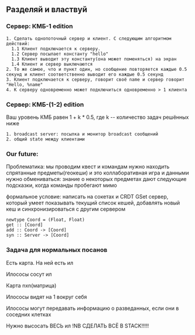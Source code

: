 ## Разделяй и властвуй

### Сервер: КМБ-1 edition
```
1. Сделать однопоточный сервер и клиент. С следующим алгоритмом действий:
  1.1 Клиент подключается к серверу.
  1.2 Сервер посылает константу "hello" 
  1.3 Клиент выводит эту константу(она может поменяться) на экран
  1.4 Клиент и сервер выключаются
2. То же самое, что и пункт один, но сообщение повторяется каждые 0.5 секунд и клиент соответственно выводит его каждые 0.5 секунд
3. Клиент подключается к серверу, говорит своё name и сервер говорит "Hello, %name"
4. К серверу одновременно может подключиться одновременно > 1 клиента
```
### Сервер: КМБ-(1-2) edition 
Ваш уровень КМБ равен 1 + k * 0.5, где k -- количество задач решённых ниже
```
1. broadcast server: посылка и монитор broadcast сообщений
2. общий state между клиентами
```
### Our future: 
Проблематика: 
мы проводим квест и командам нужно находить спрятанные предметы(геокеши) и это коллаборативная игра и данными нужно обмениваться: знание о некоторых предметах дают следующие подсказки, когда команды пробегают мимо

формальное условие:
написать на сокетах и CRDT GSet сервер, который умеет показывать текущий список кешей, добавлять новый кеш и синхронизироваться с другим сервером 
```
newtype Coord = (Float, Float)
get :: [Coord]
add :: Coord -> [Coord]
syn :: Server -> [Coord]
```
### Задача для нормальных посанов
Есть карта. На ней есть ил

Илососы сосут ил

Карта nxn(матрица)

Илососы видят на 1 вокруг себя

Илососы могут передавать информацию о разведанных, если они в соседних клетках

Нужно высосать ВЕСЬ ил
!NB СДЕЛАТЬ ВСЁ В STACK!!!!!
